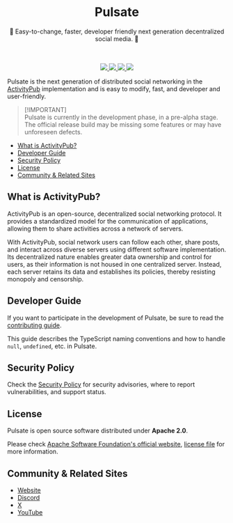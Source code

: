 <p align="center">
  <p align="center">
    <!-- TODO: Insert Pulsate Logo -->
  </p>
  <h1 align="center">
    <b>Pulsate</b>
  </h1>
  <p align="center">
    💙 Easy-to-change, faster, developer friendly next generation decentralized social media. 💙
    <br />
  </p>
</p>

<p align="center">
  <!-- TODO: Insert Pulsate Screenshot -->
  <br />
  <br />
  <a href="https://github.com/pulsate-dev/pulsate/actions/workflows/build.yaml">
    <img src="https://github.com/pulsate-dev/pulsate/actions/workflows/build.yaml/badge.svg">
  </a>
  <a href="https://link.pulsate.dev/discord">
    <img src="https://img.shields.io/discord/1155472831744856164?label=Discord&color=5865F2">
  </a>
  <a href="https://link.pulsate.dev/x">
    <img src="https://img.shields.io/badge/Follow_me!-black?logo=x&logoColor=white">
  </a>
  <a href="https://www.apache.org/licenses/">
    <img src="https://img.shields.io/static/v1?label=Licence&message=Apache-2.0&color=BF485A" />
  </a>
</p>

Pulsate is the next generation of distributed social networking in the
[ActivityPub](#what-is-a-activitypub) implementation and is easy to modify,
fast, and developer and user-friendly.

> [!IMPORTANT]\
> Pulsate is currently in the development phase, in a pre-alpha stage. The
> official release build may be missing some features or may have unforeseen
> defects.

- [What is ActivityPub?](#what-is-activitypub)
- [Developer Guide](#developer-guide)
- [Security Policy](#security-policy)
- [License](#license)
- [Community \& Related Sites](#community--related-sites)

## What is ActivityPub?

ActivityPub is an open-source, decentralized social networking protocol. It
provides a standardized model for the communication of applications, allowing
them to share activities across a network of servers.

With ActivityPub, social network users can follow each other, share posts, and
interact across diverse servers using different software implementation. Its
decentralized nature enables greater data ownership and control for users, as
their information is not housed in one centralized server. Instead, each server
retains its data and establishes its policies, thereby resisting monopoly and
censorship.

## Developer Guide

If you want to participate in the development of Pulsate, be sure to read the
[contributing guide](./CONTRIBUTING.md).

This guide describes the TypeScript naming conventions and how to handle `null`,
`undefined`, etc. in Pulsate.

## Security Policy

Check the [Security Policy](./SECURITY.md) for security advisories, where to
report vulnerabilities, and support status.

## License

Pulsate is open source software distributed under **Apache 2.0**.

Please check
[Apache Software Foundation's official website](https://www.apache.org/licenses/),
[license file](./LICENSE) for more information.

## Community & Related Sites

- [Website](https://pulsate.dev/)
- [Discord](https://link.pulsate.dev/discord)
- [X](https://link.pulsate.dev/x)
- [YouTube](https://link.pulsate.dev/youtube)
